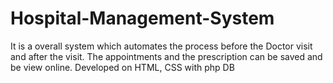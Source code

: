 # Hospital-Management-System
It is a overall system which automates the process before the Doctor visit and after the visit. The appointments and the prescription can be saved and be view online. Developed on HTML, CSS with php DB

